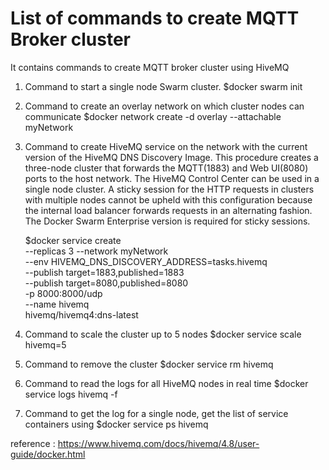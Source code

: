 # List of commands to create MQTT Broker cluster

It contains commands to create MQTT broker cluster using HiveMQ 

1. Command to start a single node Swarm cluster.
	$docker swarm init

2. Command to create an overlay network on which cluster nodes can communicate 
	$docker network create -d overlay --attachable myNetwork

3. Command to create HiveMQ service on the network with the current version of the HiveMQ DNS 	  Discovery Image. This procedure creates a three-node cluster that forwards the MQTT(1883) 
	and Web UI(8080) ports to the host network. The HiveMQ Control Center can be used in a single node cluster. A sticky session for the HTTP requests in clusters with multiple nodes cannot be upheld with this configuration because the internal load balancer forwards requests in an alternating fashion. The Docker Swarm Enterprise version is required for sticky sessions.

	$docker service create \
	  --replicas 3 --network myNetwork \
	  --env HIVEMQ_DNS_DISCOVERY_ADDRESS=tasks.hivemq \
	  --publish target=1883,published=1883 \
	  --publish target=8080,published=8080 \
	  -p 8000:8000/udp \
	  --name hivemq \
		hivemq/hivemq4:dns-latest

4. Command to scale the cluster up to 5 nodes
	$docker service scale hivemq=5

5. Command to remove the cluster
	$docker service rm hivemq

6. Command to read the logs for all HiveMQ nodes in real time
	$docker service logs hivemq -f

7. Command to get the log for a single node, get the list of service containers using
	$docker service ps hivemq

reference : https://www.hivemq.com/docs/hivemq/4.8/user-guide/docker.html 